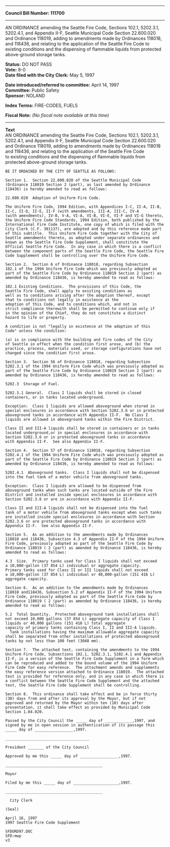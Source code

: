 * * * * *  
  
**Council Bill Number: [](#h0)[](#h2)111700**  
  
* * * * *  
  
AN ORDINANCE amending the Seattle Fire Code, Sections 102.1, 5202.3.1, 5202.4.1, and Appendix II-F, Seattle Municipal Code Section 22.600.020 and Ordinance 118019, adding to amendments made by Ordinances 118018, and 118436, and relating to the application of the Seattle Fire Code to existing conditions and the dispensing of flammable liquids from protected above-ground storage tanks.  
  
**Status:** DO NOT PASS   
**Vote:** 8-0   
**Date filed with the City Clerk:** May 5, 1997   
  
**Date introduced/referred to committee:** April 14, 1997   
**Committee:** Public Safety   
**Sponsor:** NOLAND   
  
**Index Terms:** FIRE-CODES, FUELS  
  
**Fiscal Note:** *(No fiscal note available at this time)*  
  
* * * * *  
  
**Text**  
    AN ORDINANCE amending the Seattle Fire Code, Sections 102.1, 5202.3.1,  
    5202.4.1, and Appendix II-F, Seattle Municipal Code Section 22.600.020  
    and Ordinance 118019, adding to amendments made by Ordinances 118018  
    and 118436, and relating to the application of the Seattle Fire Code  
    to existing conditions and the dispensing of flammable liquids from  
    protected above-ground storage tanks.  
  
    BE IT ORDAINED BY THE CITY OF SEATTLE AS FOLLOWS:  
  
    Section 1.  Section 22.600.020 of the Seattle Municipal Code  
    (Ordinance 118019 Section 2 (part), as last amended by Ordinance  
    118436) is hereby amended to read as follows:  
  
    22.600.020  Adoption of Uniform Fire Code.  
  
    The Uniform Fire Code, 1994 Edition, with Appendices I-C, II-A, II-B,  
    II-C, II-D, II-E, II-F (with amendments, III-A, III-C, IV-A  
    (with amendments), IV-B, V-A, VI-A, VI-B, VI-E, VI-F and VI-G thereto,  
    the Uniform Fire Code Standards, 1994 Edition, both published by the  
    International Fire Code Institute, one copy of which is filed with the  
    City Clerk (C.F. 301137), are adopted and by this reference made part  
    of this subtitle.  This Uniform Fire Code together with the City of  
    Seattle amendments thereto, as adopted under separate ordinances and  
    known as the Seattle Fire Code Supplement, shall constitute the  
    Official Seattle Fire Code.  In any case in which there is a conflict  
    between the component parts of the Seattle Fire Code, the Seattle Fire  
    Code Supplement shall be controlling over the Uniform Fire Code.  
  
    Section 2.  Section 6 of Ordinance 118018, regarding Subsection  
    102.1 of the 1994 Uniform Fire Code which was previously adopted as  
    part of the Seattle Fire Code by Ordinance 118019 Section 2 (part) as  
    amended by Ordinance 118436, is hereby amended to read as follows:  
  
    102.1 Existing Conditions.  The provisions of this Code, the  
    Seattle Fire Code, shall apply to existing conditions as  
    well as to conditions arising after the adoption thereof, except  
    that to conditions not legally in existence at the  
    adoption of this Code, and to conditions which, and not in  
    strict compliance therewith shall be permitted to continue only if  
    in the opinion of the Chief, they do not constitute a distinct  
    hazard to life or property.  
  
    A condition is not "legally in existence at the adoption of this  
    Code" unless the condition:  
  
    (a) is in compliance with the building and fire codes of the City  
    of Seattle in effect when the condition first arose, and (b) the  
    practice, process, materials used, or storage configurations have not  
    changed since the condition first arose.  
  
    Section 3.  Section 56 of Ordinance 118018, regarding Subsection  
    5202.3.1 of the 1994 Uniform Fire Code which was previously adopted as  
    part of the Seattle Fire Code by Ordinance 118019 Section 2 (part) as  
    amended by Ordinance 118436, is hereby amended to read as follows:  
  
    5202.3  Storage of Fuel.  
  
    5202.3.1 General.  Class I liquids shall be stored in closed  
    containers, or in tanks located underground.  
  
    Exception:  Class I liquids are allowed aboveground when stored in  
    special enclosures in accordance with Section 5202.3.6 or in protected  
    aboveground tanks in accordance with Appendix II-F.  No Class I  
    liquids are allowed in aboveground tanks within the Fire District.  
  
    Class II and III-A liquids shall be stored in containers or in tanks  
    located underground,or in special enclosures in accordance with  
    Section 5202.3.6 or in protected aboveground tanks in accordance  
    with Appendix II-F.  See also Appendix II-F.  
  
    Section 4.  Section 57 of Ordinance 118018, regarding Subsection  
    5202.4.1 of the 1994 Uniform Fire Code which was previously adopted as  
    part of the Seattle Fire Code by Ordinance 118019 Section 2 (part) as  
    amended by Ordinance 118436, is hereby amended to read as follows:  
  
    5202.4.1  Aboveground tanks.  Class I liquids shall not be dispensed  
    into the fuel tank of a motor vehicle from aboveground tanks.  
  
    Exception:  Class I liquids are allowed to be dispensed from  
    aboveground tanks when such tanks are located outside of the Fire  
    District and installed inside special enclosures in accordance with  
    Section 5202.3.6 or are in accordance with Appendix II-F.  
  
    Class II and III-A liquids shall not be dispensed into the fuel  
    tank of a motor vehicle from aboveground tanks except when such tanks  
    are installed inside special enclosures in accordance with Section  
    5202.3.6 or are protected aboveground tanks in accordance with  
    Appendix II-F.  See also Appendix II-F.  
  
    Section 5.  As an addition to the amendments made by Ordinances  
    118018 and 118436, Subsection 4.3 of Appendix II-F of the 1994 Uniform  
    Fire Code, previously adopted as part of the Seattle Fire Code by  
    Ordinance 118019 ( 2 (part) as amended by Ordinance 118436, is hereby  
    amended to read as follows:  
  
    4.3  Size.  Primary tanks used for Class I liquids shall not exceed  
    a 10,000-gallon (37 854 L) individual or aggregate capacity.  
    Primary tanks used for Class II or III liquids shall not exceed  
    a 10,000-gallon (37 854 L) individual or 40,000-gallon (151 416 L)  
    aggregate capacity.  
  
    Section 6.  As an addition to the amendments made by Ordinances  
    118018 and118436, Subsection 5.2 of Appendix II-F of the 1994 Uniform  
    Fire Code, previously adopted as part of the Seattle Fire Code by  
    Ordinance 118019 ( 2 (part) as amended by Ordinance 118436, is hereby  
    amended to read as follows:  
  
    5.2  Total Quantity.  Protected aboveground tank installations shall  
    not exceed 10,000 gallons (37 854 L) aggregate capacity of Class I  
    liquids or 40,000 gallons (151 416 L) total aggregate  
    capacity of primary tanks containing Class I, II and III-A liquids.  
      Tank installations having the maximum allowable aggregate capacity  
    shall be separated from other installations of protected aboveground  
    tanks by not less than 100 feet (3048 mm).  
  
    Section 7.  The attached text, containing the amendments to the 1994  
    Uniform Fire Code, Subsections 102.1, 5202.3.1, 5202.4.1 and Appendix  
    II-F, is a version of the Seattle Fire Code Supplement in a form which  
    can be reproduced and added to the bound volume of the 1994 Uniform  
    Fire Code for easy reference.  The attachment amends and supplements  
    the easy reference version attached to Ordinance 118019.  The attached  
    text is provided for reference only, and in any case in which there is  
    a conflict between the Seattle Fire Code Supplement and the attached  
    text, the Seattle Fire Code Supplement shall be controlling.  
  
    Section 8.  This ordinance shall take effect and be in force thirty  
    (30) days from and after its approval by the Mayor, but if not  
    approved and returned by the Mayor within ten (10) days after  
    presentation, it shall take effect as provided by Municipal Code  
    Section 1.04.020.  
  
    Passed by the City Council the _____ day of ____________,1997, and  
    signed by me in open session in authentication of its passage this  
    _____ day of _________________,1997.  
  
    _____________________________________  
  
    President _______ of the City Council  
  
    Approved by me this _____ day of _________________,1997.  
  
    ___________________________________________  
  
    Mayor  
  
    Filed by me this _____ day of ____________________,1997.  
  
    ___________________________________________  
  
      City Clerk  
  
    (Seal)  
  
    April 16, 1997  
    1997 Seattle Fire Code Supplement  
  
    SFDORD97.DOC  
    SFD:mwp  
    v3  
